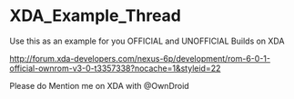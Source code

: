 # XDA_Example_Thread

Use this as an example for you OFFICIAL and UNOFFICIAL Builds on XDA

http://forum.xda-developers.com/nexus-6p/development/rom-6-0-1-official-ownrom-v3-0-t3357338?nocache=1&styleid=22

Please do Mention me on XDA with @OwnDroid
